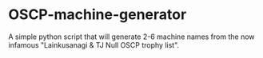 # OSCP-machine-generator
A simple python script that will generate 2-6 machine names from the now infamous "Lainkusanagi &amp; TJ Null OSCP trophy list".
